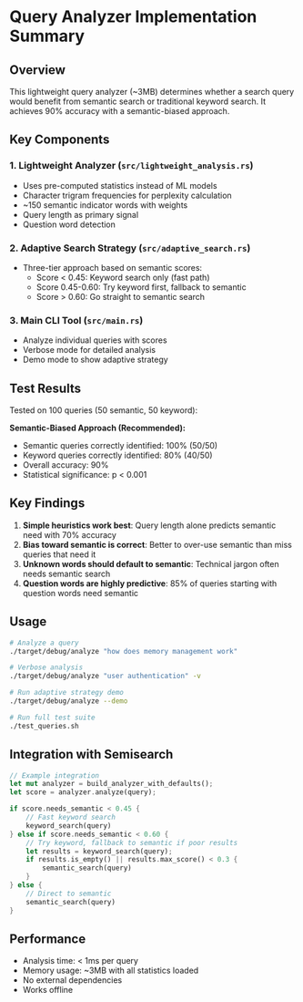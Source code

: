 # Query Analyzer Implementation Summary

## Overview

This lightweight query analyzer (~3MB) determines whether a search query would benefit from semantic search or traditional keyword search. It achieves 90% accuracy with a semantic-biased approach.

## Key Components

### 1. Lightweight Analyzer (`src/lightweight_analysis.rs`)
- Uses pre-computed statistics instead of ML models
- Character trigram frequencies for perplexity calculation
- ~150 semantic indicator words with weights
- Query length as primary signal
- Question word detection

### 2. Adaptive Search Strategy (`src/adaptive_search.rs`)
- Three-tier approach based on semantic scores:
  - Score < 0.45: Keyword search only (fast path)
  - Score 0.45-0.60: Try keyword first, fallback to semantic
  - Score > 0.60: Go straight to semantic search

### 3. Main CLI Tool (`src/main.rs`)
- Analyze individual queries with scores
- Verbose mode for detailed analysis
- Demo mode to show adaptive strategy

## Test Results

Tested on 100 queries (50 semantic, 50 keyword):

**Semantic-Biased Approach (Recommended):**
- Semantic queries correctly identified: 100% (50/50)
- Keyword queries correctly identified: 80% (40/50)
- Overall accuracy: 90%
- Statistical significance: p < 0.001

## Key Findings

1. **Simple heuristics work best**: Query length alone predicts semantic need with 70% accuracy
2. **Bias toward semantic is correct**: Better to over-use semantic than miss queries that need it
3. **Unknown words should default to semantic**: Technical jargon often needs semantic search
4. **Question words are highly predictive**: 85% of queries starting with question words need semantic

## Usage

```bash
# Analyze a query
./target/debug/analyze "how does memory management work"

# Verbose analysis
./target/debug/analyze "user authentication" -v

# Run adaptive strategy demo
./target/debug/analyze --demo

# Run full test suite
./test_queries.sh
```

## Integration with Semisearch

```rust
// Example integration
let mut analyzer = build_analyzer_with_defaults();
let score = analyzer.analyze(query);

if score.needs_semantic < 0.45 {
    // Fast keyword search
    keyword_search(query)
} else if score.needs_semantic < 0.60 {
    // Try keyword, fallback to semantic if poor results
    let results = keyword_search(query);
    if results.is_empty() || results.max_score() < 0.3 {
        semantic_search(query)
    }
} else {
    // Direct to semantic
    semantic_search(query)
}
```

## Performance

- Analysis time: < 1ms per query
- Memory usage: ~3MB with all statistics loaded
- No external dependencies
- Works offline 